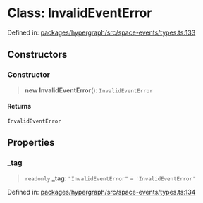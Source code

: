 # Class: InvalidEventError

Defined in: [packages/hypergraph/src/space-events/types.ts:133](https://github.com/hashirpm/hypergraph/blob/ab4ea1cdb9430798142e0d735aac9d31c2cf0ae0/packages/hypergraph/src/space-events/types.ts#L133)

## Constructors

### Constructor

> **new InvalidEventError**(): `InvalidEventError`

#### Returns

`InvalidEventError`

## Properties

### \_tag

> `readonly` **\_tag**: `"InvalidEventError"` = `'InvalidEventError'`

Defined in: [packages/hypergraph/src/space-events/types.ts:134](https://github.com/hashirpm/hypergraph/blob/ab4ea1cdb9430798142e0d735aac9d31c2cf0ae0/packages/hypergraph/src/space-events/types.ts#L134)
